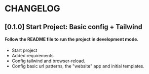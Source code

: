 # CHANGELOG

## [0.1.0] Start Project: Basic config + Tailwind

#### Follow the README file to run the project in development mode.
- Start project
- Added requirements
- Config tailwind and browser-reload.
- Config basic url patterns, the "website" app and initial templates.


